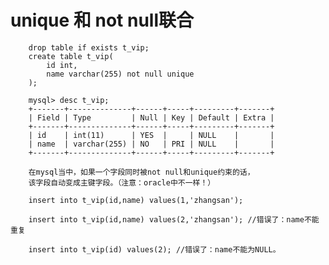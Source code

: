 # unique 和 not null联合
		drop table if exists t_vip;
		create table t_vip(
			id int,
			name varchar(255) not null unique
		);

		mysql> desc t_vip;
		+-------+--------------+------+-----+---------+-------+
		| Field | Type         | Null | Key | Default | Extra |
		+-------+--------------+------+-----+---------+-------+
		| id    | int(11)      | YES  |     | NULL    |       |
		| name  | varchar(255) | NO   | PRI | NULL    |       |
		+-------+--------------+------+-----+---------+-------+

		在mysql当中，如果一个字段同时被not null和unique约束的话，
		该字段自动变成主键字段。（注意：oracle中不一样！）

		insert into t_vip(id,name) values(1,'zhangsan');

		insert into t_vip(id,name) values(2,'zhangsan'); //错误了：name不能重复

		insert into t_vip(id) values(2); //错误了：name不能为NULL。
